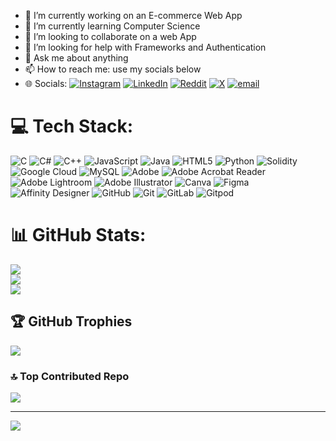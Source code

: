 - 🔭 I’m currently working on an E-commerce Web App
- 🌱 I’m currently learning Computer Science 
- 👯 I’m looking to collaborate on a web App
- 🤔 I’m looking for help with Frameworks and Authentication
- 💬 Ask me about anything
- 📫 How to reach me: use my socials below
-  🌐 Socials:
[![Instagram](https://img.shields.io/badge/Instagram-%23E4405F.svg?logo=Instagram&logoColor=white)](https://instagram.com/pointsto_sifen) [![LinkedIn](https://img.shields.io/badge/LinkedIn-%230077B5.svg?logo=linkedin&logoColor=white)](https://linkedin.com/in/sifen-b-abdi) [![Reddit](https://img.shields.io/badge/Reddit-%23FF4500.svg?logo=Reddit&logoColor=white)](https://reddit.com/user/Own_Currency141) [![X](https://img.shields.io/badge/X-black.svg?logo=X&logoColor=white)](https://x.com/sifenbabdi) [![email](https://img.shields.io/badge/Email-D14836?logo=gmail&logoColor=white)](mailto:sifenbekeleabdi@gmail.com) 

# 💻 Tech Stack:
![C](https://img.shields.io/badge/c-%2300599C.svg?style=for-the-badge&logo=c&logoColor=white) ![C#](https://img.shields.io/badge/c%23-%23239120.svg?style=for-the-badge&logo=csharp&logoColor=white) ![C++](https://img.shields.io/badge/c++-%2300599C.svg?style=for-the-badge&logo=c%2B%2B&logoColor=white) ![JavaScript](https://img.shields.io/badge/javascript-%23323330.svg?style=for-the-badge&logo=javascript&logoColor=%23F7DF1E) ![Java](https://img.shields.io/badge/java-%23ED8B00.svg?style=for-the-badge&logo=openjdk&logoColor=white) ![HTML5](https://img.shields.io/badge/html5-%23E34F26.svg?style=for-the-badge&logo=html5&logoColor=white) ![Python](https://img.shields.io/badge/python-3670A0?style=for-the-badge&logo=python&logoColor=ffdd54) ![Solidity](https://img.shields.io/badge/Solidity-%23363636.svg?style=for-the-badge&logo=solidity&logoColor=white) ![Google Cloud](https://img.shields.io/badge/GoogleCloud-%234285F4.svg?style=for-the-badge&logo=google-cloud&logoColor=white) ![MySQL](https://img.shields.io/badge/mysql-4479A1.svg?style=for-the-badge&logo=mysql&logoColor=white) ![Adobe](https://img.shields.io/badge/adobe-%23FF0000.svg?style=for-the-badge&logo=adobe&logoColor=white) ![Adobe Acrobat Reader](https://img.shields.io/badge/Adobe%20Acrobat%20Reader-EC1C24.svg?style=for-the-badge&logo=Adobe%20Acrobat%20Reader&logoColor=white) ![Adobe Lightroom](https://img.shields.io/badge/Adobe%20Lightroom-31A8FF.svg?style=for-the-badge&logo=Adobe%20Lightroom&logoColor=white) ![Adobe Illustrator](https://img.shields.io/badge/adobe%20illustrator-%23FF9A00.svg?style=for-the-badge&logo=adobe%20illustrator&logoColor=white) ![Canva](https://img.shields.io/badge/Canva-%2300C4CC.svg?style=for-the-badge&logo=Canva&logoColor=white) ![Figma](https://img.shields.io/badge/figma-%23F24E1E.svg?style=for-the-badge&logo=figma&logoColor=white) ![Affinity Designer](https://img.shields.io/badge/affinity%20desginer-%231B72BE.svg?style=for-the-badge&logo=affinity-designer&logoColor=white) ![GitHub](https://img.shields.io/badge/github-%23121011.svg?style=for-the-badge&logo=github&logoColor=white) ![Git](https://img.shields.io/badge/git-%23F05033.svg?style=for-the-badge&logo=git&logoColor=white) ![GitLab](https://img.shields.io/badge/gitlab-%23181717.svg?style=for-the-badge&logo=gitlab&logoColor=white) ![Gitpod](https://img.shields.io/badge/gitpod-f06611.svg?style=for-the-badge&logo=gitpod&logoColor=white)
# 📊 GitHub Stats:
![](https://github-readme-stats.vercel.app/api?username=sifenbekele&theme=merko&hide_border=false&include_all_commits=false&count_private=false)<br/>
![](https://nirzak-streak-stats.vercel.app/?user=sifenbekele&theme=merko&hide_border=false)<br/>
![](https://github-readme-stats.vercel.app/api/top-langs/?username=sifenbekele&theme=merko&hide_border=false&include_all_commits=false&count_private=false&layout=compact)

## 🏆 GitHub Trophies
![](https://github-profile-trophy.vercel.app/?username=sifenbekele&theme=merko&no-frame=false&no-bg=false&margin-w=4)

### 🔝 Top Contributed Repo
![](https://github-contributor-stats.vercel.app/api?username=sifenbekele&limit=5&theme=dark&combine_all_yearly_contributions=true)

---
[![](https://visitcount.itsvg.in/api?id=sifenbekele&icon=0&color=0)](https://visitcount.itsvg.in)

<!-- Proudly created with GPRM ( https://gprm.itsvg.in ) -->
